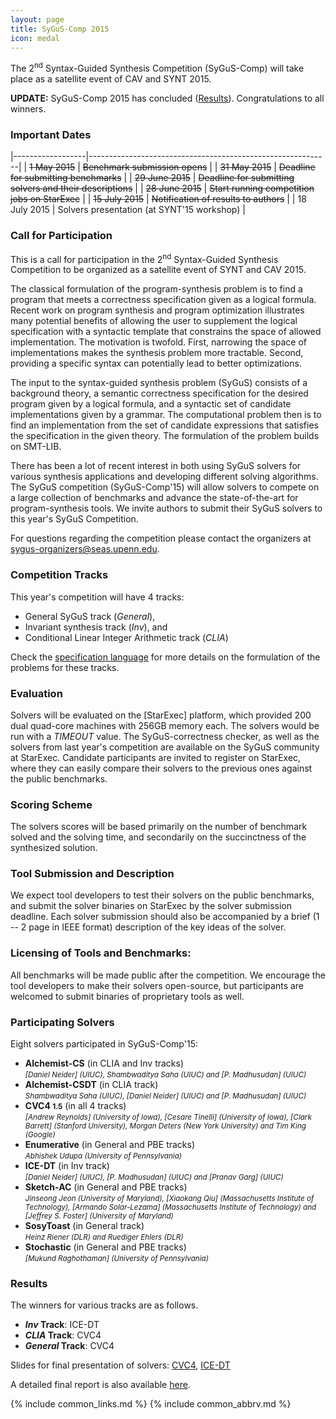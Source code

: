 ```yaml
---
layout: page
title: SyGuS-Comp 2015
icon: medal
---
```


The 2<sup>nd</sup> Syntax-Guided Synthesis Competition (SyGuS-Comp)
will take place as a satellite event of CAV and SYNT 2015.

**UPDATE:**
SyGuS-Comp 2015 has concluded ([Results](#results)).
Congratulations to all winners.


### Important Dates

<div class="dates" markdown="1">

|------------------|------------------------------------------------------------|
| ~~1 May 2015~~   | ~~Benchmark submission opens~~                             |
| ~~31 May 2015~~  | ~~Deadline for submitting benchmarks~~                     |
| ~~29 June 2015~~ | ~~Deadline for submitting solvers and their descriptions~~ |
| ~~28 June 2015~~ | ~~Start running competition jobs on StarExec~~             |
| ~~15 July 2015~~ | ~~Notification of results to authors~~                     |
| 18 July 2015     | Solvers presentation (at SYNT'15 workshop)                 |

</div>


### Call for Participation

This is a call for participation in the 2<sup>nd</sup> Syntax-Guided Synthesis Competition
to be organized as a satellite event of SYNT and CAV 2015.

The classical formulation of the program-synthesis problem is to find a program
that meets a correctness specification given as a logical formula.
Recent work on program synthesis and program optimization illustrates many
potential benefits of allowing the user to supplement the logical specification
with a syntactic template that constrains the space of allowed implementation.
The motivation is twofold.
First, narrowing the space of implementations makes the synthesis problem more tractable.
Second, providing a specific syntax can potentially lead to better optimizations.

The input to the syntax-guided synthesis problem (SyGuS) consists of a background theory,
a semantic correctness specification for the desired program given by a logical formula,
and a syntactic set of candidate implementations given by a grammar.
The computational problem then is to find an implementation from the set of candidate expressions
that satisfies the specification in the given theory.
The formulation of the problem builds on SMT-LIB.

There has been a lot of recent interest in both using SyGuS solvers for various synthesis applications
and developing different solving algorithms.
The SyGuS competition (SyGuS-Comp'15) will allow solvers to compete on a large collection of benchmarks
and advance the state-of-the-art for program-synthesis tools.
We invite authors to submit their SyGuS solvers to this year's SyGuS Competition.

For questions regarding the competition please contact the organizers at <sygus-organizers@seas.upenn.edu>.


### Competition Tracks

This year's competition will have 4 tracks:
<br>
- General SyGuS track (_General_),
- Invariant synthesis track (_Inv_), and
- Conditional Linear Integer Arithmetic track (_CLIA_)

Check the [specification language](/language_1.0) for more details
on the formulation of the problems for these tracks.


### Evaluation

Solvers will be evaluated on the [StarExec] platform,
which provided 200 dual quad-core machines with 256GB memory each.
The solvers would be run with a _TIMEOUT_ value.
The SyGuS-correctness checker, as well as the solvers from last year's competition
are available on the SyGuS community at StarExec.
Candidate participants are invited to register on StarExec,
where they can easily compare their solvers to the previous ones against the public benchmarks.


### Scoring Scheme
The solvers scores will be based primarily on the number of benchmark solved and the solving time,
and secondarily on the succinctness of the synthesized solution.


### Tool Submission and Description

We expect tool developers to test their solvers on the public benchmarks,
and submit the solver binaries on StarExec by the solver submission deadline.
Each solver submission should also be accompanied by a brief (1 -- 2 page in IEEE format)
description of the key ideas of the solver.


### Licensing of Tools and Benchmarks:

All benchmarks will be made public after the competition.
We encourage the tool developers to make their solvers open-source,
but participants are welcomed to submit binaries of proprietary tools as well.


### Participating Solvers

Eight solvers participated in SyGuS-Comp'15:
- **Alchemist-CS** (in CLIA and Inv tracks) <br>
  <small><em>
    [Daniel Neider] (UIUC), Shambwaditya Saha (UIUC) and [P. Madhusudan] (UIUC)
  </em></small>
- **Alchemist-CSDT** (in CLIA track) <br>
  <small><em>
    Shambwaditya Saha (UIUC), [Daniel Neider] (UIUC) and [P. Madhusudan] (UIUC)
  </em></small>
- **CVC4 <small>1.5</small>** (in all 4 tracks) <br>
  <small><em>
    [Andrew Reynolds] (University of Iowa), [Cesare Tinelli] (University of Iowa),
    [Clark Barrett] (Stanford University), Morgan Deters (New York University)
    and Tim King (Google)
  </em></small>
- **Enumerative** (in General and PBE tracks) <br>
  <small><em>
    Abhishek Udupa (University of Pennsylvania)
  </em></small>
- **ICE-DT** (in Inv track) <br>
  <small><em>
    [Daniel Neider] (UIUC), [P. Madhusudan] (UIUC) and [Pranav Garg] (UIUC)
  </em></small>
- **Sketch-AC** (in General and PBE tracks) <br>
  <small><em>
    Jinseong Jeon (University of Maryland), [Xiaokang Qiu] (Massachusetts Institute of Technology),
    [Armando Solar-Lezama] (Massachusetts Institute of Technology) and [Jeffrey S. Foster] (University of Maryland)
  </em></small>
- **SosyToast** (in General track) <br>
  <small><em>
    Heinz Riener (DLR) and Ruediger Ehlers (DLR)
  </em></small>
- **Stochastic** (in General and PBE tracks) <br>
  <small><em>
    [Mukund Raghothaman] (University of Pennsylvania)
  </em></small>


### Results

The winners for various tracks are as follows.

- **_Inv_ Track**: ICE-DT
- **_CLIA_ Track**: CVC4
- **_General_ Track**: CVC4

Slides for final presentation of solvers:
[CVC4](CVC4.pdf),
[ICE-DT](ICE-DT.pdf)

A detailed final report is also available [here](publication.pdf).

{% include common_links.md %}
{% include common_abbrv.md %}